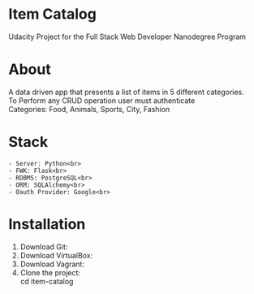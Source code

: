 # Item Catalog
Udacity Project for the Full Stack Web Developer Nanodegree Program

# About
A data driven app that presents a list of items in 5 different categories.<br>
To Perform any CRUD operation user must authenticate<br>
Categories: Food, Animals, Sports, City, Fashion
# Stack
	- Server: Python<br>
	- FWK: Flask<br>
	- RDBMS: PostgreSQL<br>
	- ORM: SQLAlchemy<br>
	- Oauth Provider: Google<br>
# Installation
1. Download Git:
2. Download VirtualBox:
3. Download Vagrant:
4. Clone the project:<br>
	cd item-catalog 

